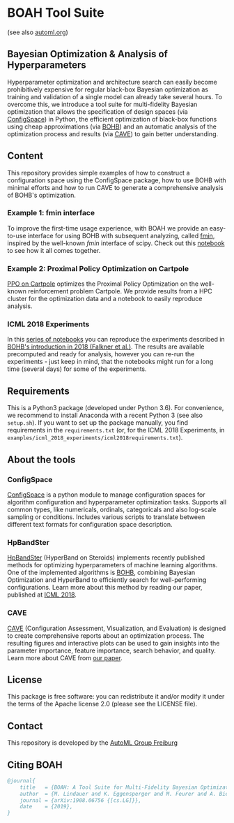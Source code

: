 # BOAH Tool Suite

(see also [automl.org](https://www.automl.org/boah/))

## Bayesian Optimization & Analysis of Hyperparameters

Hyperparameter optimization and architecture search can easily become prohibitively expensive for regular black-box
Bayesian optimization as training and validation of a single model can already take several hours. To overcome
this, we introduce a tool suite for multi-fidelity Bayesian optimization that allows the specification of design spaces
(via [ConfigSpace](https://github.com/automl/ConfigSpace))
in Python, the efficient optimization of black-box functions using cheap approximations
(via [BOHB](https://github.com/automl/HpBandSter))
and an automatic analysis of the optimization process and results (via [CAVE](https://github.com/automl/CAVE)) to gain better understanding.

## Content

This repository provides simple examples of how to construct a configuration space using the ConfigSpace package,
how to use BOHB with minimal efforts and how to run CAVE to generate a comprehensive
analysis of BOHB's optimization.

### Example 1: fmin interface

To improve the first-time usage experience, with BOAH we provide an easy-to-use interface for using BOHB with subsequent analyzing, called [fmin](https://github.com/automl/BOAH/blob/master/examples/mlp_on_digits/FMin.py), inspired by the well-known _fmin_ interface of scipy. Check out this [notebook](https://github.com/automl/BOAH/tree/master/examples/mlp_on_digits/notebook.ipynb) to see how it all comes together.

### Example 2: Proximal Policy Optimization on Cartpole

[PPO on Cartpole](https://github.com/automl/BOAH/tree/master/examples/PPO_on_cartpole) optimizes the Proximal Policy Optimization on the well-known reinforcement problem Cartpole. We provide results from a HPC cluster for the optimization data and a notebook to easily reproduce analysis.

### ICML 2018 Experiments

In this [series of notebooks](https://github.com/automl/BOAH/tree/master/examples/icml_2018_experiments) you can reproduce the
experiments described in [BOHB's introduction in 2018 (Falkner et al.)](http://proceedings.mlr.press/v80/falkner18a.html).
The results are available precomputed and ready for analysis, however you can re-run the experiments - just keep in mind,
that the notebooks might run for a long time (several days) for some of the experiments.

## Requirements

This is a Python3 package (developed under Python 3.6).  For convenience, we recommend to install Anaconda with a recent
Python 3 (see also `setup.sh`). If you want to set up the package manually, you find requirements in the `requirements.txt` (or, for the ICML 2018 Experiments, in `examples/icml_2018_experiments/icml2018requirements.txt`).

## About the tools

### ConfigSpace

<a href="https://github.com/automl/ConfigSpace" target="_blank">ConfigSpace</a> is a python module to manage configuration spaces for algorithm configuration and hyperparameter optimization tasks. Supports all common types, like numericals, ordinals, categoricals and also log-scale sampling or conditions. Includes various scripts to translate between different text formats for configuration space description. 

### HpBandSter

<a href="https://github.com/automl/HpBandSter" target="_blank">HpBandSter</a> (HyperBand on Steroids) implements recently published methods for optimizing hyperparameters of machine learning algorithms. One of the implemented algorithms is <a href="https://automl.github.io/HpBandSter/build/html/optimizers/bohb.html" target="_blank">BOHB</a>, combining Bayesian Optimization and HyperBand to efficiently search for well-performing configurations. Learn more about this method by reading our paper, published at <a href="http://proceedings.mlr.press/v80/falkner18a.html" target="_blank">ICML 2018</a>.

### CAVE

<a href="https://github.com/automl/CAVE" target="_blank">CAVE</a> (Configuration Assessment, Visualization, and Evaluation) is designed to create comprehensive reports about an optimization process. The resulting figures and interactive plots can be used to gain insights into the parameter importance, feature importance, search behavior, and quality. Learn more about CAVE from <a href="https://www.ml4aad.org/algorithm-analysis/cave/" target="_blank">our paper</a>.

## License

This package is free software: you can redistribute it and/or modify it under the terms of the Apache license 2.0
(please see the LICENSE file).

## Contact

This repository is developed by the [AutoML Group Freiburg](https://www.automl.org)

## Citing BOAH

```bibtex
@journal{
    title   = {BOAH: A Tool Suite for Multi-Fidelity Bayesian Optimization & Analysis of Hyperparameters},
    author  = {M. Lindauer and K. Eggensperger and M. Feurer and A. Biedenkapp and J. Marben and P. Müller and F. Hutter},
    journal = {arXiv:1908.06756 {[cs.LG]}},
    date    = {2019},
}
```
